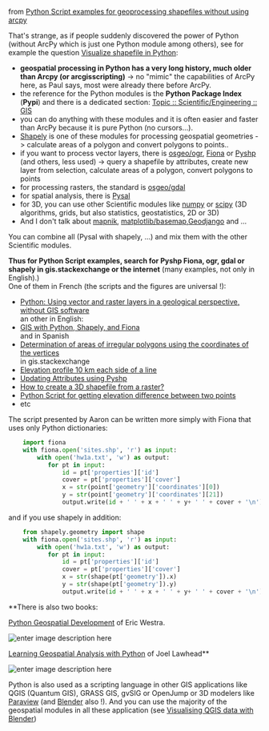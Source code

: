 from [Python Script examples for geoprocessing shapefiles without using arcpy](http://gis.stackexchange.com/questions/64146/python-script-examples-for-geoprocessing-shapefiles-without-using-arcpy/64158)


That's strange, as if people suddenly discovered the power of Python (without ArcPy which is just one Python module among others), see for example the question [Visualize shapefile in Python][1]:

 - **geospatial processing in Python  has a very long history, much older than Arcpy (or arcgisscripting)** -> no "mimic" the capabilities of ArcPy here, as Paul says, most were already there  before ArcPy. 
 - the reference for the Python modules is the **Python Package Index** (**Pypi**) and there is a dedicated section: [Topic :: Scientific/Engineering :: GIS][2]
 - you can do anything with these modules and it is often easier and faster than ArcPy because it is pure Python (no cursors...).
 - [Shapely][3] is one of these modules for processing geospatial geometries ->  calculate areas of a polygon and convert polygons to points..
 - if you want to process vector layers, there is [osgeo/ogr][4], [Fiona][5] or [Pyshp][6] (and others, less used) ->  query a shapefile by attributes, create new layer from selection, calculate areas of a polygon, convert polygons to points
 - for processing rasters, the standard is [osgeo/gdal][7]
 - for spatial analysis, there is [Pysal][8]
 - for 3D, you can use other Scientific modules like [numpy][9] or [scipy][10] (3D algorithms, grids, but also statistics, geostatistics, 2D or 3D) 
 - And I don't talk about [mapnik][11], [matplotlib/basemap][12],[Geodjango][13] and ...


You can combine all (Pysal with shapely, ...) and mix them with the other Scientific modules.

**Thus for Python Script examples, search for Pyshp Fiona, ogr, gdal or shapely in gis.stackexchange or the internet** (many examples, not only in English).)  
One of them in French (the scripts and the figures are universal !):  
 - [Python: Using vector and raster layers in a geological perspective, without GIS software][14]  
an other in English:  
 - [GIS with Python, Shapely, and Fiona][15]  
and in Spanish  
 - [Determination of areas of irregular polygons using the coordinates of the vertices ][16]  
in gis.stackexchange  
 - [Elevation profile 10 km each side of a line][17]  
 - [Updating Attributes using Pyshp][18]  
 - [How to create a 3D shapefile from a raster?][19]  
 - [Python Script for getting elevation difference between two points][20]  
 - etc

The script presented by Aaron can be written more simply with Fiona that uses only Python dictionaries:

```python
    import fiona
    with fiona.open('sites.shp', 'r') as input:
        with open('hw1a.txt', 'w') as output:
           for pt in input:
               id = pt['properties']['id']
               cover = pt['properties']['cover']
               x = str(point['geometry']['coordinates'][0])
               y = str(point['geometry']['coordinates'][21])
               output.write(id + ' ' + x + ' ' + y+ ' ' + cover + '\n')
```

and if you use shapely in addition:

```python
    from shapely.geometry import shape
    with fiona.open('sites.shp', 'r') as input:
        with open('hw1a.txt', 'w') as output:
           for pt in input:
               id = pt['properties']['id']
               cover = pt['properties']['cover']
               x = str(shape(pt['geometry']).x)
               y = str(shape(pt['geometry']).y)
               output.write(id + ' ' + x + ' ' + y+ ' ' + cover + '\n')
```

**There is also two  books: 

[Python Geospatial Development][22] of Eric Westra.

![enter image description here][23]

[Learning Geospatial Analysis with Python][27] of Joel Lawhead**

![enter image description here][28]
        

Python is also used as a scripting language in other GIS applications like QGIS (Quantum GIS), GRASS GIS, gvSIG or OpenJump or 3D modelers like [Paraview][24] (and [Blender][25] also !). And you can use the majority of the geospatial modules in all these application (see [Visualising QGIS data with Blender][26])


  [1]: http://gis.stackexchange.com/questions/61862/visualize-shapefile-in-python/61868#61868
  [2]: https://pypi.python.org/pypi?:action=browse&show=all&c=391
  [3]: https://pypi.python.org/pypi/Shapely
  [4]: https://pypi.python.org/pypi/GDAL
  [5]: https://pypi.python.org/pypi/Fiona
  [6]: https://pypi.python.org/pypi/Fiona
  [7]: https://pypi.python.org/pypi/GDAL
  [8]: http://pythonhosted.org/PySAL/
  [9]: http://www.numpy.org/
  [10]: https://pypi.python.org/pypi/mayavi
  [11]: http://mapnik.org/
  [12]: http://matplotlib.org/basemap/
  [13]: http://geodjango.org/
  [14]: http://www.portailsig.org/content/python-utilisation-des-couches-vectorielles-et-matricielles-dans-une-perspective-geologique-
  [15]: http://macwright.org/2012/10/31/gis-with-python-shapely-fiona.html
  [16]: http://joseguerreroa.wordpress.com/2012/10/27/determinacion-de-areas-de-poligonos-irregulares-usando-las-coordenadas-de-sus-vertices-en-un-script-de-python/
  [17]: http://gis.stackexchange.com/questions/50108/elevation-profile-10-km-each-side-of-a-line/50841#50841
  [18]: http://gis.stackexchange.com/questions/57635/updating-attributes-using-pyshp/57696#57696
  [19]: http://gis.stackexchange.com/questions/56703/better-way-to-duplicate-a-layer-using-ogr-in-python/56722#56722
  [20]: http://gis.stackexchange.com/questions/59316/python-script-for-getting-elevation-difference-between-two-points/59322#59322
  [21]: http://gis.stackexchange.com/questions/61862/visualize-shapefile-in-python/61868#61868
  [22]: http://www.packtpub.com/python-geospatial-development/book
  [23]: http://i.stack.imgur.com/4yW9e.png
  [24]: http://www.paraview.org/
  [25]: http://www.blender.org/
  [26]: http://kodex.tumblr.com/post/37038839550/visualising-qgis-data-with-blender
  [27]:http://www.packtpub.com/learning-geospatial-analysis-with-python/book
  [28]:http://dgdsbygo8mp3h.cloudfront.net/sites/default/files/imagecache/productview_larger/1138OS_Cov.jpg
  
